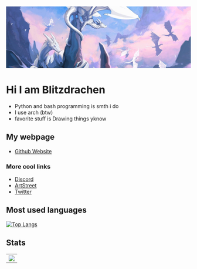 ![alt text](images/Dragons.jpeg)
# Hi I am Blitzdrachen
- Python and bash programming is smth i do
- I use arch (btw)
- favorite stuff is Drawing things yknow 




## My webpage
- [Github Website](https://TheEpicDragons.github.io/)

### More cool links
- [Discord](https://discord.gg/Uy6KrV9zRd/)
- [ArtStreet](https://medibang.com/u/Blitzdrachen/)
- [Twitter](https://mobile.twitter.com/Blitzdrachen_/)



## Most used languages
[![Top Langs](https://github-readme-stats.vercel.app/api/top-langs/?username=theepicdragons&theme=dark&text_color=fff&border_color=79ff97&layout=compact)](https://github.com/bugahontas)



## Stats
<table width="100%"  border="0" cellpadding="0" cellspacing="0">
  <tr>
    <td align="center">
    <img align="center"src="https://github-readme-stats.vercel.app/api?username=TheEpicDragons&show_icons=true&theme=dark" />
  </td>
